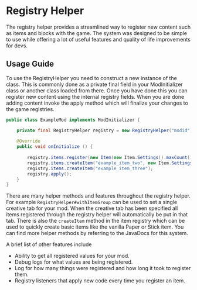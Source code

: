 # Registry Helper
The registry helper provides a streamlined way to register new content such as items and blocks with the game. The system was designed to be simple to use while offering a lot of useful features and quality of life improvements for devs.

## Usage Guide
To use the RegistryHelper you need to construct a new instance of the class. This is commonly done as a private final field in your ModInitializer class or another class loaded from there. Once you have done this you can register new content using the internal registry fields. When you are done adding content invoke the apply method which will finalize your changes to the game registries.

```java
public class ExampleMod implements ModInitializer {

    private final RegistryHelper registry = new RegistryHelper("modid").withItemGroup(() -> Items.BOOKSHELF);
    
    @Override
    public void onInitialize () {
        
        registry.items.register(new Item(new Item.Settings().maxCount(12)), "example_item_one");
        registry.items.createItem("example_item_two", new Item.Settings().maxCount(12));
        registry.items.createItem("example_item_three");
        registry.apply();
    }   
}
```

There are many helper methods and features throughout the registry helper. For example `RegistryHelper#withItemGroup` can be used to set a single creative tab for your mod. When the creative tab has been specified all items registered through the registry helper will automatically be put in that tab. There is also the `createItem` method in the item registry which can be used to quickly create basic items like the vanilla Paper or Stick item. You can find more helper methods by referring to the JavaDocs for this system.

A brief list of other features include
- Ability to get all registered values for your mod.
- Debug logs for what values are being registered.
- Log for how many things were registered and how long it took to register them.
- Registry listeners that apply new code every time you register an item.